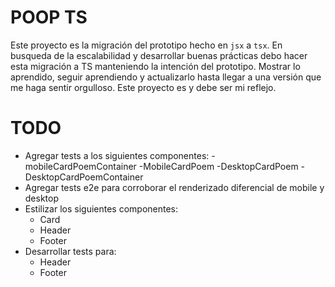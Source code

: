 # POOP TS

Este proyecto es la migración del prototipo hecho en `jsx` a `tsx`. En busqueda de la escalabilidad y desarrollar buenas prácticas debo hacer esta migración a TS manteniendo la intención del prototipo. Mostrar lo aprendido, seguir aprendiendo y actualizarlo hasta llegar a una versión que me haga sentir orgulloso. Este proyecto es y debe ser mi reflejo.

# TODO 
- Agregar tests a los siguientes componentes:
  -mobileCardPoemContainer
  -MobileCardPoem
  -DesktopCardPoem
  -DesktopCardPoemContainer
- Agregar tests e2e para corroborar el renderizado diferencial de mobile y desktop
- Estilizar los siguientes componentes:
  - Card
  - Header
  - Footer
- Desarrollar tests para:
  - Header
  - Footer